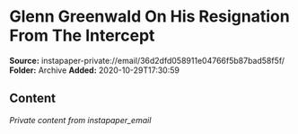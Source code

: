 # Glenn Greenwald On His Resignation From The Intercept

**Source:** instapaper-private://email/36d2dfd058911e04766f5b87bad58f5f/
**Folder:** Archive
**Added:** 2020-10-29T17:30:59




## Content
*Private content from instapaper_email*

